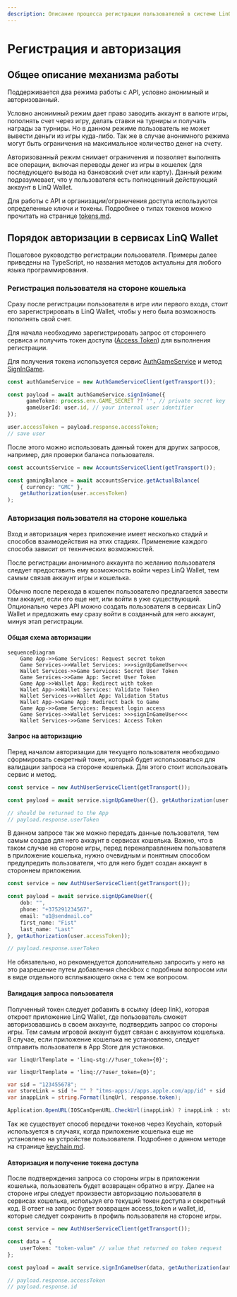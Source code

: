 ```yaml
---
description: Описание процесса регистрации пользователей в системе LinQ Wallet.
---
```


# Регистрация и авторизация

## Общее описание механизма работы

Поддерживается два режима работы с API, условно анонимный и авторизованный.&#x20;

Условно анонимный режим дает право заводить аккаунт в валюте игры, пополнять счет через игру, делать ставки на турниры и получать награды за турниры. Но в данном режиме пользователь не может вывести деньги из игры куда-либо. Так же в случае анонимного режима могут быть ограничения на максимальное количество денег на счету.

Авторизованный режим снимает ограничения и позволяет выполнять все операции, включая переводы денег из игры в кошелек (для последующего вывода на банковский счет или карту). Данный режим подразумевает, что у пользователя есть полноценный действующий аккаунт в LinQ Wallet.

Для работы с API и организации/ограничения доступа используются определенные ключи и токены. Подробнее о типах токенов можно прочитать на странице [tokens.md](/modules/tokens.md "mention").

## Порядок авторизации в сервисах LinQ Wallet

Пошаговое руководство регистрации пользователя. Примеры далее приведены на TypeScript, но названия методов актуальны для любого языка программирования.

### Регистрация пользователя на стороне кошелька

Сразу после регистрации пользователя в игре или первого входа, стоит его зарегистрировать в LinQ Wallet, чтобы у него была возможность пополнять свой счет.

Для начала необходимо зарегистрировать запрос от стороннего сервиса и получить токен доступа ([Access Token](./#access-token)) для выполнения регистрации.

Для получения токена используется сервис [AuthGameService](https://buf.build/linq/linq/docs/main:linq.auth.game.v1#linq.auth.game.v1.AuthGameService) и метод [SignInGame](https://buf.build/linq/linq/docs/main:linq.auth.game.v1#linq.auth.game.v1.AuthGameService.SignInGame).

```typescript
const authGameService = new AuthGameServiceClient(getTransport());

const payload = await authGameService.signInGame({
      gameToken: process.env.GAME_SECRET ?? '', // private secret key
      gameUserId: user.id, // your internal user identifier
});

user.accessToken = payload.response.accessToken;
// save user
```

После этого можно использовать данный токен для других запросов, например, для проверки баланса пользователя.&#x20;

```typescript
const accountsService = new AccountsServiceClient(getTransport());

const gamingBalance = await accountsService.getActualBalance(
    { currency: "GMC" }, 
    getAuthorization(user.accessToken)
);
```

### Авторизация пользователя на стороне кошелька

Вход и авторизация через приложение имеет несколько стадий и способов взаимодействия на этих стадиях. Применение каждого способа зависит от технических возможностей.

После регистрации анонимного аккаунта по желанию пользователя следует предоставить ему возможность войти через LinQ Wallet, тем самым связав аккаунт игры и кошелька.

Обычно после перехода в кошелек пользователю предлагается завести там аккаунт, если его еще нет, или войти в уже существующий. Опционально через API можно создать пользователя в сервисах LinQ Wallet и предложить ему сразу войти в созданный для него аккаунт, минуя этап регистрации.

#### Общая схема авторизации

```mermaid
sequenceDiagram
    Game App->>Game Services: Request secret token
    Game Services->>Wallet Services: >>>signUpGameUser<<<
    Wallet Services->>Game Services: Secret User Token
    Game Services->>Game App: Secret User Token
    Game App->>Wallet App: Redirect with token
    Wallet App->>Wallet Services: Validate Token
    Wallet Services->>Wallet App: Validation Status
    Wallet App->>Game App: Redirect back to Game
    Game App->>Game Services: Request login access
    Game Services->>Wallet Services: >>>signInGameUser<<<
    Wallet Services->>Game Services: Access Token
```

#### Запрос на авторизацию

Перед началом авторизации для текущего пользователя необходимо сформировать секретный токен, который будет использоваться для валидации запроса на стороне кошелька. Для этого стоит использовать сервис и метод.

```typescript
const service = new AuthUserServiceClient(getTransport());

const payload = await service.signUpGameUser({}, getAuthorization(user.accessToken));

// should be returned to the App
// payload.response.userToken
```

В данном запросе так же можно передать данные пользователя, тем самым создав для него аккаунт в сервисах кошелька. Важно, что в таком случае на стороне игры, перед перенаправлением пользователя в приложение кошелька, нужно очевидным и понятным способом предупредить пользователя, что для него будет создан аккаунт в стороннем приложении.&#x20;

```typescript
const service = new AuthUserServiceClient(getTransport());

const payload = await service.signUpGameUser({
    dob: "",
    phone: "+375291234567",
    email: "u1@sendmail.co"
    first_name: "Fist"
    last_name: "Last"
}, getAuthorization(user.accessToken));

// payload.response.userToken
```

Не обязательно, но рекомендуется дополнительно запросить у него на это разрешение путем добавления checkbox с подобным вопросом или в виде отдельного всплывающего окна с тем же вопросом.

#### Валидация запроса пользователя

Полученный токен следует добавить в ссылку (deep link), которая откроет приложение LinQ Wallet, где пользователь сможет авторизовавшись в своем аккаунте, подтвердить запрос со стороны игры. Тем самым игровой аккаунт будет связан с аккаунтом кошелька. В случае, если приложение кошелька не установлено, следует отправить пользователя в App Store для установки.


```
var linqUrlTemplate = 'linq-stg://?user_token={0}';
```


<!-- {% tab title="Production" %} -->
```
var linqUrlTemplate = 'linq://?user_token={0}';
```


```csharp
var sid = "123455678";
var storeLink = sid != "" ? "itms-apps://apps.apple.com/app/id" + sid : "itms-beta:";
var inappLink = string.Format(linqUrl, response.token);

Application.OpenURL(IOSCanOpenURL.CheckUrl(inappLink) ? inappLink : storeLink);
```

Так же существует способ передачи токенов через Keychain, который используется в случаях, когда приложение кошелька еще не установлено на устройстве пользователя. Подробнее о данном методе на странице [keychain.md](/modules/keychain.md "mention").

#### Авторизация и получение токена доступа

После подтверждения запроса со стороны игры в приложении кошелька, пользователь будет возвращен обратно в игру. Далее на стороне игры следует произвести авторизацию пользователя в сервисах кошелька, используя его текущий токен доступа и секретный код. В ответ на запрос будет возвращен access\_token и wallet\_id, которые следует сохранить в профиль пользователя на стороне игры.

```typescript
const service = new AuthUserServiceClient(getTransport());

const data = {
    userToken: "token-value" // value that returned on token request
};

const payload = await service.signInGameUser(data, getAuthorization(authToken));

// payload.response.accessToken
// payload.response.id
```

